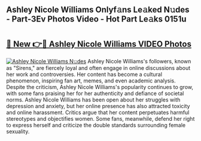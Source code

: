 ## Ashley Nicole Williams Onlyf𝚊ns Le𝚊ked N𝚞des - Part-3Ev Photos Video - Hot Part Le𝚊ks 0151u

# <h2><a href="http://ab50709.deff.icu/?id=Ashley+Nicole+Williams">🔗 New 👉🔴 Ashley Nicole Williams VIDEO Photos</a></h2>

[![Ashley Nicole Williams N𝚞des](https://i.imgur.com/rIISA9y.gif)](http://ab50709.deff.icu/?id=Ashley+Nicole+Williams)
Ashley Nicole Williams's followers, known as "Sirens," are fiercely loyal and often engage in online discussions about her work and controversies. Her content has become a cultural phenomenon, inspiring fan art, memes, and even academic analysis. Despite the criticism, Ashley Nicole Williams's popularity continues to grow, with some fans praising her for her authenticity and defiance of societal norms. Ashley Nicole Williams has been open about her struggles with depression and anxiety, but her online presence has also attracted toxicity and online harassment. Critics argue that her content perpetuates harmful stereotypes and objectifies women. Some fans, meanwhile, defend her right to express herself and criticize the double standards surrounding female sexuality.
